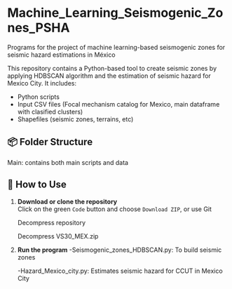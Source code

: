 # Machine_Learning_Seismogenic_Zones_PSHA
Programs for the project of machine learning-based seismogenic zones for seismic hazard estimations in México

This repository contains a Python-based tool to create seismic zones by applying HDBSCAN algorithm and the estimation of seismic hazard for Mexico City. 
It includes:
- Python scripts
- Input CSV files (Focal mechanism catalog for Mexico, main dataframe with clasified clusters)
- Shapefiles (seismic zones, terrains, etc)

## 📦 Folder Structure
Main: contains both main scripts and data

## 🚀 How to Use

1. **Download or clone the repository**  
   Click on the green `Code` button and choose `Download ZIP`, or use Git
   
   Decompress repository

   Decompress VS30_MEX.zip
3. **Run the program**
   -Seismogenic_zones_HDBSCAN.py: To build seismic zones
   
   -Hazard_Mexico_city.py: Estimates seismic hazard for CCUT in Mexico City
